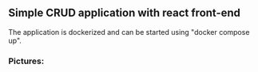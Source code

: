 <h2>Simple CRUD application with react front-end</h2>
The application is dockerized and can be started using "docker compose up".
<h3>Pictures:</h3>
